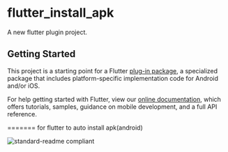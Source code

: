 # flutter_install_apk


A new flutter plugin project.

## Getting Started

This project is a starting point for a Flutter
[plug-in package](https://flutter.dev/developing-packages/),
a specialized package that includes platform-specific implementation code for
Android and/or iOS.

For help getting started with Flutter, view our 
[online documentation](https://flutter.dev/docs), which offers tutorials, 
samples, guidance on mobile development, and a full API reference.

=======
for flutter to auto install apk(android)

![standard-readme compliant](https://img.shields.io/badge/pub-v0.1.0-brightgreen.svg?style=flat-square)

